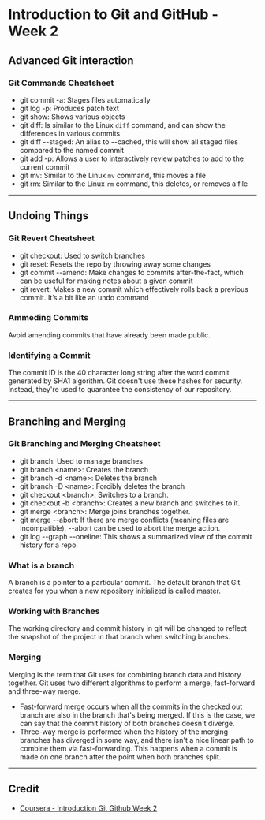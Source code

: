 # Introduction to Git and GitHub - Week 2

## Advanced Git interaction

### Git Commands Cheatsheet

* git commit -a: Stages files automatically
* git log -p: Produces patch text
* git show: Shows various objects
* git diff: Is similar to the Linux `diff` command, and can show the differences in various commits
* git diff --staged: An alias to --cached, this will show all staged files compared to the named commit
* git add -p: Allows a user to interactively review patches to add to the current commit
* git mv: Similar to the Linux `mv` command, this moves a file
* git rm: Similar to the Linux `rm` command, this deletes, or removes a file

---

## Undoing Things

### Git Revert Cheatsheet

* git checkout: Used to switch branches
* git reset: Resets the repo by throwing away some changes
* git commit --amend: Make changes to commits after-the-fact, which can be useful for making notes about a given commit
* git revert:  Makes a new commit which effectively rolls back a previous commit. It’s a bit like an undo command

### Ammeding Commits

Avoid amending commits that have already been made public.

### Identifying a Commit

The commit ID is the 40 character long string after the word commit generated by SHA1 algorithm. Git doesn't use these hashes for security. Instead, they're used to guarantee the consistency of our repository.

---

## Branching and Merging

### Git Branching and Merging Cheatsheet

* git branch:  Used to manage branches
* git branch \<name>: Creates the branch
* git branch -d \<name>: Deletes the branch
* git branch -D \<name>: Forcibly deletes the branch
* git checkout \<branch>: Switches to a branch.
* git checkout -b \<branch>: Creates a new branch and switches to it.
* git merge \<branch>: Merge joins branches together.
* git merge --abort: If there are merge conflicts (meaning files are incompatible), --abort can be used to abort the merge action.
* git log --graph --oneline: This shows a summarized view of the commit history for a repo.

### What is a branch

A branch is a pointer to a particular commit. The default branch that Git creates for you when a new repository initialized is called master.

### Working with Branches

The working directory and commit history in git will be changed to reflect the snapshot of the project in that branch when switching branches.

### Merging

Merging is the term that Git uses for combining branch data and history together. Git uses two different algorithms to perform a merge, fast-forward and three-way merge.

* Fast-forward merge occurs when all the commits in the checked out branch are also in the branch that's being merged. If this is the case, we can say that the commit history of both branches doesn't diverge.
* Three-way merge is performed when the history of the merging branches has diverged in some way, and there isn't a nice linear path to combine them via fast-forwarding. This happens when a commit is made on one branch after the point when both branches split.

---

## Credit

* [Coursera - Introduction Git Github Week 2](https://www.coursera.org/learn/introduction-git-github/home/week/2)
